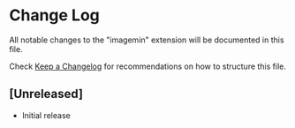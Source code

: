 # Change Log

All notable changes to the "imagemin" extension will be documented in this file.

Check [Keep a Changelog](http://keepachangelog.com/) for recommendations on how to structure this file.

## [Unreleased]

- Initial release
